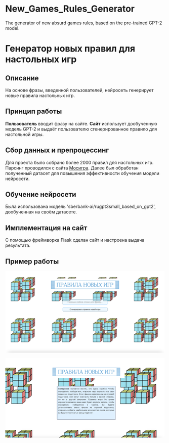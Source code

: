 # New_Games_Rules_Generator
The generator of new absurd games rules, based on the pre-trained GPT-2 model.

# Генератор новых правил для настольных игр


## Описание

На основе фразы, введенной пользователей, нейросеть генерирует новые правила настольных игр. 


## Принцип работы

**Пользователь** вводит фразу на сайте. **Сайт** использует дообученную модель GPT-2 и выдаёт пользователю сгенерированное правило для настольной игры.


## Сбор данных и препроцессинг

Для проекта было собрано более 2000 правил для настольных игр. Парсинг проводился с сайта [Мосигра](https://www.mosigra.ru/). Далее был обработан полученный датасет для повышения эффективности обучения модели нейросети. 


## Обучение нейросети

Была использована модель 'sberbank-ai/rugpt3small_based_on_gpt2', дообученная на своём датасете.


## Имплементация на сайт

С помощью фреймворка Flask сделан сайт и настроена выдача результата.


## Пример работы

![Начальная страница](static/start.png)

![Страница с результатом](static/result.png)
